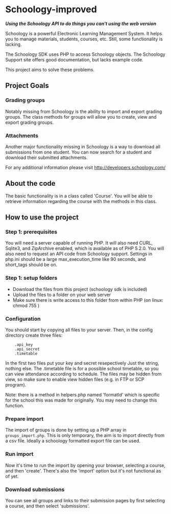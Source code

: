 # Schoology-improved
_**Using the Schoology API to do things you can't using the web version**_

Schoology is a powerful Electronic Learning Management System. It helps you to manage materials, students, courses, etc. Still, some functionality is lacking.

The Schoology SDK uses PHP to access Schoology objects. The Schoology Support site offers good documentation, but lacks example code. 

This project aims to solve these problems.

## Project Goals
### Grading groups
Notably missing from Schoology is the ability to import and export grading groups. The class methods for groups will allow you to create, view and export grading groups.

### Attachments
Another major functionality missing in Schoology is a way to download all submissions from one student. You can now search for a student and download their submitted attachments.

For any additional information please visit http://developers.schoology.com/

## About the code
The basic functionality is in a class called 'Course'. You will be able to retrieve information regarding the course with the methods in this class.

## How to use the project

### Step 1: prerequisites
You will need a server capable of running PHP. It will also need CURL, Sqlite3, and ZipArchive enabled, which is available as of PHP 5.2.0. You will also need to request an API code from Schoology support. Settings in php.ini should be a large max_execution_time like 90 seconds, and short_tags should be on. 

### Step 1: setup folders
- Download the files from this project (schoology sdk is included)
- Upload the files to a folder on your web server
- Make sure there is write access to this folder from within PHP (on linux: chmod 755 <foldername>)

### Configuration
You should start by copying all files to your server. Then, in the config directory create three files:

```
    .api_key
    .api_secret
    .timetable
```
In the first two files put your key and secret resepectively Just the string, nothing else. The .timetable file is for a possible school timetable, so you can view attendance according to schedule. The files may be hidden from view, so make sure to enable view hidden files (e.g. in FTP or SCP program).

Note: there is a method in helpers.php named 'formatId' which is specific for the school this was made for originally. You may need to change this function.

### Prepare import
The import of groups is done by setting up a PHP array in `groups_import.php`. This is only temporary, the aim is to import directly from a csv file. Ideally a schoology formatted export file can be used.

### Run import
Now it's time to run the import by opening your browser, selecting a course, and then 'create'. There's also the 'import' option but it's not functional as of yet.

### Download submissions
You can see all groups and links to their submission pages by first selecting a course, and then select 'submissions'.

